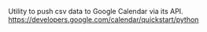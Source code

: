 Utility to push csv data to Google Calendar via its API.
https://developers.google.com/calendar/quickstart/python